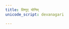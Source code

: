 ```yaml
---
title: विष्णुर् योनिम्
unicode_script: devanagari

---
```


<div class="js_include" url="/vedAH/taittirIyam/ekAgnikANDam/vivAhaH/viShNur_yonim/"  newLevelForH1="2" includeTitle="true"> </div>  
